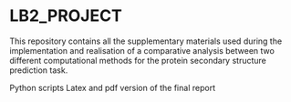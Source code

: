 # LB2_PROJECT

This repository contains all the supplementary materials used during the implementation and realisation of a comparative analysis between two different computational methods for  the protein secondary structure prediction task.


  Python scripts 
        Latex and pdf version of the final report
